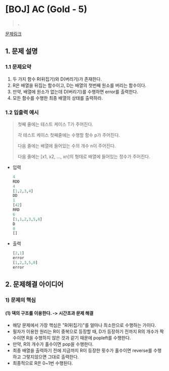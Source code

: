 # [BOJ] AC (Gold - 5)

> .

[문제링크](https://www.acmicpc.net/problem/5430)

## 1. 문제 설명



### 1.1 문제요약

1. 두 가지 함수 R(뒤집기)와 D(버리기)가 존재한다.
2. R은 배열을 뒤집는 함수이고, D는 배열의 첫번째 원소를 버리는 함수이다.
3. 만약, 배열에 원소가 없는데 D(버리기)를 수행하면 error를 출력한다.
4. 모든 함수를 수행한 최종 배열의 상태를 출력하라.

### 1.2 입출력 예시

> 첫째 줄에는 테스트 케이스 T가 주어진다.
>
> 각 테스트 케이스 첫째줄에는 수행할 함수 p가 주어진다.
>
> 다음 줄에는 배열에 들어있는 수의 개수 n이 주어진다.
>
> 다음 줄에는 [x1, x2, ..., xn]의 형태로 배열에 들어있는 정수가 주어진다.

- 입력

  ```python
  4
  RDD
  4
  [1,2,3,4]
  DD
  1
  [42]
  RRD
  6
  [1,1,2,3,5,8]
  D
  0
  []
  ```
  
- 출력

  ```python
  [2,1]
  error
  [1,2,3,5,8]
  error
  ```
  
  

## 2. 문제해결 아이디어



### 1) 문제의 핵심



#### (1) 덱의 구조를 이용한다. -> 시간초과 문제 해결

- 해당 문제에서 가장 핵심은 "R(뒤집기)"를 얼마나 최소한으로 수행하는 가이다. 
- 필자가 이용한 원리는 R이 중복으로 등장할 때, D가 등장하기 전까지 R의 개수가 짝수이면 R을 수행하지 않은 것과 같기 때문에 popleft를 수행한다.
- 만약, R의 개수가 홀수이면 pop을 수행한다.
- 최종 배열을 출력하기 전에 지금까지 R이 등장한 횟수가 홀수이면 reverse를 수행하고 그렇지않으면 그대로 출력한다.
- 최종적으로 R은 0~1번 수행된다.